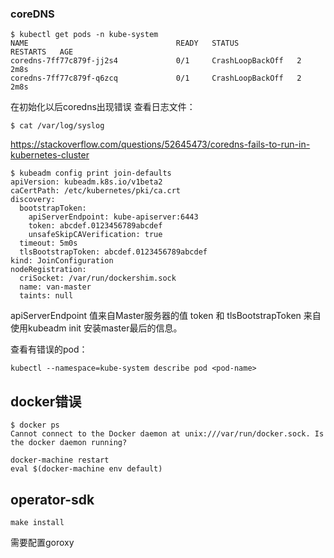 ### coreDNS
```
$ kubectl get pods -n kube-system
NAME                                 READY   STATUS             RESTARTS   AGE
coredns-7ff77c879f-jj2s4             0/1     CrashLoopBackOff   2          2m8s
coredns-7ff77c879f-q6zcq             0/1     CrashLoopBackOff   2          2m8s
```

在初始化以后coredns出现错误
查看日志文件：

```
$ cat /var/log/syslog
```

https://stackoverflow.com/questions/52645473/coredns-fails-to-run-in-kubernetes-cluster



```
$ kubeadm config print join-defaults
apiVersion: kubeadm.k8s.io/v1beta2
caCertPath: /etc/kubernetes/pki/ca.crt
discovery:
  bootstrapToken:
    apiServerEndpoint: kube-apiserver:6443
    token: abcdef.0123456789abcdef
    unsafeSkipCAVerification: true
  timeout: 5m0s
  tlsBootstrapToken: abcdef.0123456789abcdef
kind: JoinConfiguration
nodeRegistration:
  criSocket: /var/run/dockershim.sock
  name: van-master
  taints: null
```

apiServerEndpoint 值来自Master服务器的值
token 和  tlsBootstrapToken  来自使用kubeadm init 安装master最后的信息。

查看有错误的pod：

```
kubectl --namespace=kube-system describe pod <pod-name>
```


## docker错误

```
$ docker ps
Cannot connect to the Docker daemon at unix:///var/run/docker.sock. Is the docker daemon running?
```

```
docker-machine restart
eval $(docker-machine env default)
```

## operator-sdk

```
make install
```
需要配置goroxy




